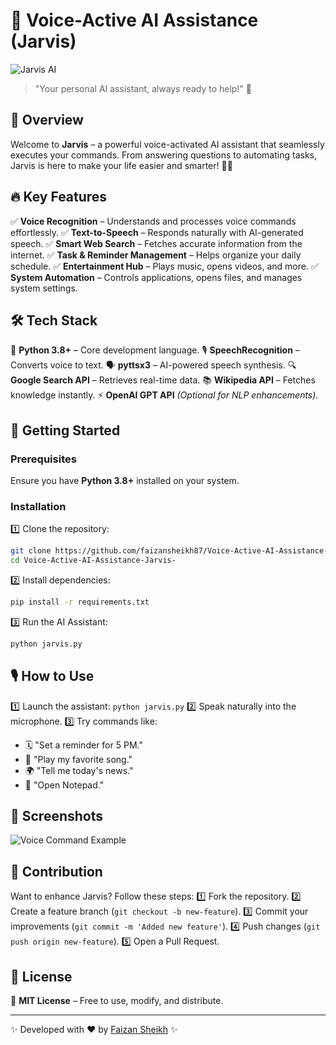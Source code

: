 # 🤖 Voice-Active AI Assistance (Jarvis)

![Jarvis AI](https://via.placeholder.com/800x400.png?text=Jarvis+AI+Assistant)

> "Your personal AI assistant, always ready to help!" 🚀

## 🌟 Overview
Welcome to **Jarvis** – a powerful voice-activated AI assistant that seamlessly executes your commands. From answering questions to automating tasks, Jarvis is here to make your life easier and smarter! 🎤💡

## 🔥 Key Features
✅ **Voice Recognition** – Understands and processes voice commands effortlessly.
✅ **Text-to-Speech** – Responds naturally with AI-generated speech.
✅ **Smart Web Search** – Fetches accurate information from the internet.
✅ **Task & Reminder Management** – Helps organize your daily schedule.
✅ **Entertainment Hub** – Plays music, opens videos, and more.
✅ **System Automation** – Controls applications, opens files, and manages system settings.

## 🛠️ Tech Stack
📝 **Python 3.8+** – Core development language.
🎙️ **SpeechRecognition** – Converts voice to text.
🗣️ **pyttsx3** – AI-powered speech synthesis.
🔍 **Google Search API** – Retrieves real-time data.
📚 **Wikipedia API** – Fetches knowledge instantly.
⚡ **OpenAI GPT API** *(Optional for NLP enhancements)*.

## 🚀 Getting Started
### Prerequisites
Ensure you have **Python 3.8+** installed on your system.

### Installation
1️⃣ Clone the repository:
   ```sh
   git clone https://github.com/faizansheikh87/Voice-Active-AI-Assistance-Jarvis-.git
   cd Voice-Active-AI-Assistance-Jarvis-
   ```
2️⃣ Install dependencies:
   ```sh
   pip install -r requirements.txt
   ```
3️⃣ Run the AI Assistant:
   ```sh
   python jarvis.py
   ```

## 🎙️ How to Use
1️⃣ Launch the assistant: `python jarvis.py`
2️⃣ Speak naturally into the microphone.
3️⃣ Try commands like:
   - 🗓️ "Set a reminder for 5 PM."
   - 🎵 "Play my favorite song."
   - 🌍 "Tell me today's news."
   - 📂 "Open Notepad."

## 📸 Screenshots
 

![Voice Command Example](https://via.placeholder.com/600x300.png?text=Voice+Command+Example)

## 🤝 Contribution
Want to enhance Jarvis? Follow these steps:
1️⃣ Fork the repository.
2️⃣ Create a feature branch (`git checkout -b new-feature`).
3️⃣ Commit your improvements (`git commit -m 'Added new feature'`).
4️⃣ Push changes (`git push origin new-feature`).
5️⃣ Open a Pull Request.

## 📜 License
📄 **MIT License** – Free to use, modify, and distribute.

---

✨ Developed with ❤️ by [Faizan Sheikh](https://github.com/faizansheikh87) ✨

